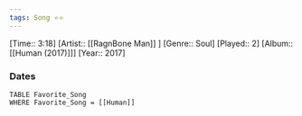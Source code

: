 ```yaml
---
tags: Song ⭐⭐ 
---
```

[Time:: 3:18]
[Artist:: [[RagnBone Man]] ]
[Genre:: Soul]
[Played:: 2]
[Album:: [[Human (2017)]]]
[Year:: 2017]
### Dates
````dataview
TABLE Favorite_Song
WHERE Favorite_Song = [[Human]]
````